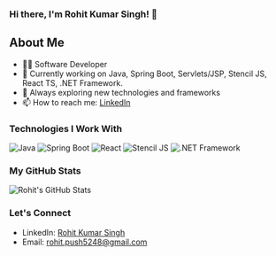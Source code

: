 ### Hi there, I'm Rohit Kumar Singh! 👋

## About Me
- 👨‍💻 Software Developer
- 🌱 Currently working on Java, Spring Boot, Servlets/JSP, Stencil JS, React TS, .NET Framework.
- 🔭 Always exploring new technologies and frameworks
- 📫 How to reach me: [LinkedIn](www.linkedin.com/in/rohitksingh0516)

### Technologies I Work With
![Java](https://img.shields.io/badge/-Java-007396?style=flat-square&logo=java&logoColor=white)
![Spring Boot](https://img.shields.io/badge/-Spring%20Boot-6DB33F?style=flat-square&logo=spring&logoColor=white)
![React](https://img.shields.io/badge/-React-61DAFB?style=flat-square&logo=react&logoColor=white)
![Stencil JS](https://img.shields.io/badge/-Stencil%20JS-5849BE?style=flat-square&logo=stencil&logoColor=white)
![.NET Framework](https://img.shields.io/badge/-.NET-512BD4?style=flat-square&logo=.net&logoColor=white)

### My GitHub Stats
![Rohit's GitHub Stats](https://github-readme-stats.vercel.app/api?username=walterx5248&show_icons=true&count_private=true&hide=contribs)

### Let's Connect
- LinkedIn: [Rohit Kumar Singh](www.linkedin.com/in/rohitksingh0516)
- Email: rohit.push5248@gmail.com


<!---
walterx5248/walterx5248 is a ✨ special ✨ repository because its `README.md` (this file) appears on your GitHub profile.
You can click the Preview link to take a look at your changes.
--->

